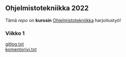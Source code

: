 ## Ohjelmistotekniikka 2022

Tämä _repo_ on **kurssin** [Ohjelmistotekniikka](https://ohjelmistotekniikka-hy.github.io/) harjoitustyö!

### Viikko 1  
[gitlog.txt](./laskarit/viikko1/gitlog.txt)  
[komentorivi.txt](./laskarit/viikko1/komentorivi.txt)
